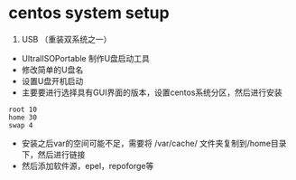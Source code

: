 # centos system setup

1. USB （重装双系统之一）
- UltralISOPortable 制作U盘启动工具
- 修改简单的U盘名
- 设置U盘开机启动
- 主要要进行选择具有GUI界面的版本，设置centos系统分区，然后进行安装
```
root 10
home 30
swap 4
```
- 安装之后var的空间可能不足，需要将 /var/cache/ 文件夹复制到/home目录下，然后进行链接
- 然后添加软件源，epel，repoforge等
